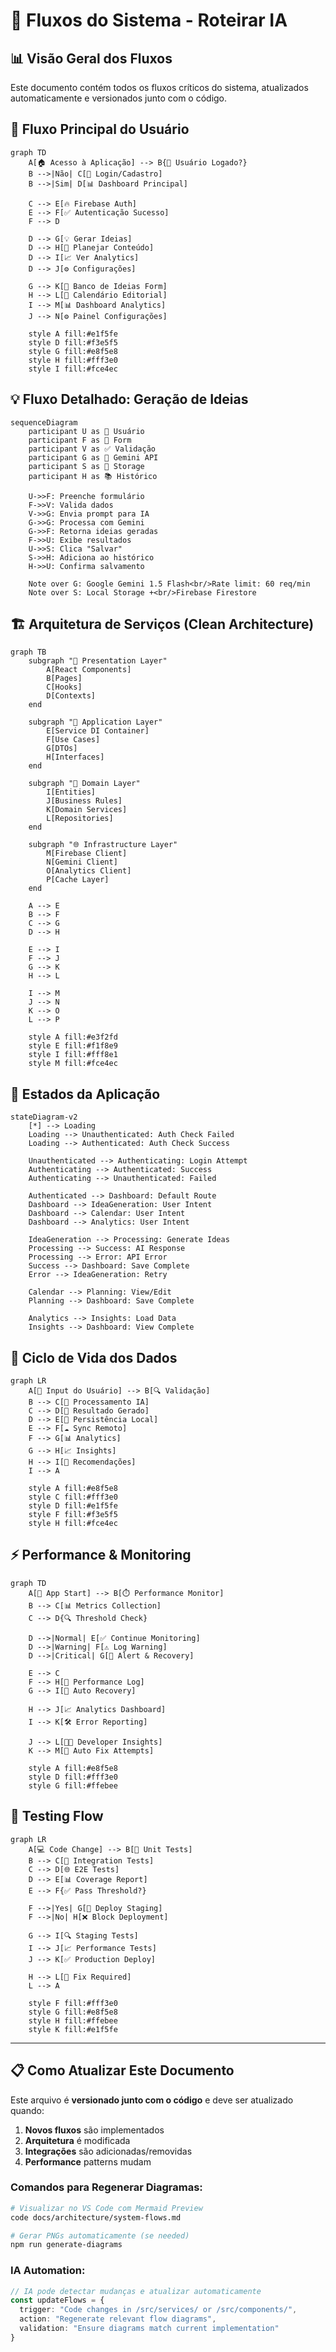 # 🔄 Fluxos do Sistema - Roteirar IA

## 📊 Visão Geral dos Fluxos

Este documento contém todos os fluxos críticos do sistema, atualizados automaticamente e versionados junto com o código.

## 🎯 Fluxo Principal do Usuário

```mermaid
graph TD
    A[🏠 Acesso à Aplicação] --> B{🔐 Usuário Logado?}
    B -->|Não| C[📝 Login/Cadastro]
    B -->|Sim| D[📊 Dashboard Principal]
    
    C --> E[🔥 Firebase Auth]
    E --> F[✅ Autenticação Sucesso]
    F --> D
    
    D --> G[💡 Gerar Ideias]
    D --> H[📅 Planejar Conteúdo]
    D --> I[📈 Ver Analytics]
    D --> J[⚙️ Configurações]
    
    G --> K[📝 Banco de Ideias Form]
    H --> L[📅 Calendário Editorial]
    I --> M[📊 Dashboard Analytics]
    J --> N[⚙️ Painel Configurações]
    
    style A fill:#e1f5fe
    style D fill:#f3e5f5
    style G fill:#e8f5e8
    style H fill:#fff3e0
    style I fill:#fce4ec
```

## 💡 Fluxo Detalhado: Geração de Ideias

```mermaid
sequenceDiagram
    participant U as 👤 Usuário
    participant F as 📝 Form
    participant V as ✅ Validação
    participant G as 🤖 Gemini API
    participant S as 💾 Storage
    participant H as 📚 Histórico
    
    U->>F: Preenche formulário
    F->>V: Valida dados
    V->>G: Envia prompt para IA
    G->>G: Processa com Gemini
    G->>F: Retorna ideias geradas
    F->>U: Exibe resultados
    U->>S: Clica "Salvar"
    S->>H: Adiciona ao histórico
    H->>U: Confirma salvamento
    
    Note over G: Google Gemini 1.5 Flash<br/>Rate limit: 60 req/min
    Note over S: Local Storage +<br/>Firebase Firestore
```

## 🏗️ Arquitetura de Serviços (Clean Architecture)

```mermaid
graph TB
    subgraph "🎨 Presentation Layer"
        A[React Components]
        B[Pages]
        C[Hooks]
        D[Contexts]
    end
    
    subgraph "🔧 Application Layer"
        E[Service DI Container]
        F[Use Cases]
        G[DTOs]
        H[Interfaces]
    end
    
    subgraph "💼 Domain Layer"
        I[Entities]
        J[Business Rules]
        K[Domain Services]
        L[Repositories]
    end
    
    subgraph "🌐 Infrastructure Layer"
        M[Firebase Client]
        N[Gemini Client]
        O[Analytics Client]
        P[Cache Layer]
    end
    
    A --> E
    B --> F
    C --> G
    D --> H
    
    E --> I
    F --> J
    G --> K
    H --> L
    
    I --> M
    J --> N
    K --> O
    L --> P
    
    style A fill:#e3f2fd
    style E fill:#f1f8e9
    style I fill:#fff8e1
    style M fill:#fce4ec
```

## 📱 Estados da Aplicação

```mermaid
stateDiagram-v2
    [*] --> Loading
    Loading --> Unauthenticated: Auth Check Failed
    Loading --> Authenticated: Auth Check Success
    
    Unauthenticated --> Authenticating: Login Attempt
    Authenticating --> Authenticated: Success
    Authenticating --> Unauthenticated: Failed
    
    Authenticated --> Dashboard: Default Route
    Dashboard --> IdeaGeneration: User Intent
    Dashboard --> Calendar: User Intent
    Dashboard --> Analytics: User Intent
    
    IdeaGeneration --> Processing: Generate Ideas
    Processing --> Success: AI Response
    Processing --> Error: API Error
    Success --> Dashboard: Save Complete
    Error --> IdeaGeneration: Retry
    
    Calendar --> Planning: View/Edit
    Planning --> Dashboard: Save Complete
    
    Analytics --> Insights: Load Data
    Insights --> Dashboard: View Complete
```

## 🔄 Ciclo de Vida dos Dados

```mermaid
graph LR
    A[📝 Input do Usuário] --> B[🔍 Validação]
    B --> C[🤖 Processamento IA]
    C --> D[📄 Resultado Gerado]
    D --> E[💾 Persistência Local]
    E --> F[☁️ Sync Remoto]
    F --> G[📊 Analytics]
    G --> H[📈 Insights]
    H --> I[🎯 Recomendações]
    I --> A
    
    style A fill:#e8f5e8
    style C fill:#fff3e0
    style D fill:#e1f5fe
    style F fill:#f3e5f5
    style H fill:#fce4ec
```

## ⚡ Performance & Monitoring

```mermaid
graph TD
    A[🚀 App Start] --> B[⏱️ Performance Monitor]
    B --> C[📊 Metrics Collection]
    C --> D{🔍 Threshold Check}
    
    D -->|Normal| E[✅ Continue Monitoring]
    D -->|Warning| F[⚠️ Log Warning]
    D -->|Critical| G[🚨 Alert & Recovery]
    
    E --> C
    F --> H[📝 Performance Log]
    G --> I[🔄 Auto Recovery]
    
    H --> J[📈 Analytics Dashboard]
    I --> K[🛠️ Error Reporting]
    
    J --> L[👨‍💻 Developer Insights]
    K --> M[🔧 Auto Fix Attempts]
    
    style A fill:#e8f5e8
    style D fill:#fff3e0
    style G fill:#ffebee
```

## 🧪 Testing Flow

```mermaid
graph LR
    A[💻 Code Change] --> B[🧪 Unit Tests]
    B --> C[🔗 Integration Tests]
    C --> D[🌐 E2E Tests]
    D --> E[📊 Coverage Report]
    E --> F{✅ Pass Threshold?}
    
    F -->|Yes| G[🚀 Deploy Staging]
    F -->|No| H[❌ Block Deployment]
    
    G --> I[🔍 Staging Tests]
    I --> J[📈 Performance Tests]
    J --> K[✅ Production Deploy]
    
    H --> L[📝 Fix Required]
    L --> A
    
    style F fill:#fff3e0
    style G fill:#e8f5e8
    style H fill:#ffebee
    style K fill:#e1f5fe
```

---

## 📋 Como Atualizar Este Documento

Este arquivo é **versionado junto com o código** e deve ser atualizado quando:

1. **Novos fluxos** são implementados
2. **Arquitetura** é modificada  
3. **Integrações** são adicionadas/removidas
4. **Performance** patterns mudam

### Comandos para Regenerar Diagramas:

```bash
# Visualizar no VS Code com Mermaid Preview
code docs/architecture/system-flows.md

# Gerar PNGs automaticamente (se needed)
npm run generate-diagrams
```

### IA Automation:

```typescript
// IA pode detectar mudanças e atualizar automaticamente
const updateFlows = {
  trigger: "Code changes in /src/services/ or /src/components/",
  action: "Regenerate relevant flow diagrams", 
  validation: "Ensure diagrams match current implementation"
}
``` 